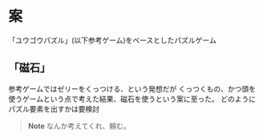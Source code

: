 # 案
「ユウゴウパズル」(以下参考ゲーム)をベースとしたパズルゲーム

## 「磁石」
参考ゲームではゼリーをくっつける、という発想だが
くっつくもの、かつ頭を使うゲームという点で考えた結果、磁石を使うという案に至った。
どのようにパズル要素を出すかは要検討

> **Note**
> なんか考えてくれ、頼む。
